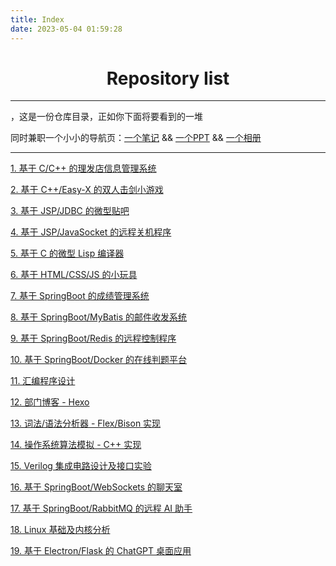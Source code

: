 ```yaml
---
title: Index
date: 2023-05-04 01:59:28
---
```


# <center>Repository Iist

---

<strong id="hello"></strong>，这是一份仓库目录，正如你下面将要看到的一堆

同时兼职一个小小的导航页：[一个笔记](https://northboat.netlify.app/) && [一个PPT](https://northslidev.netlify.app/) && [一个相册](https://northgallery.netlify.app/)

---

<a href="https://github.com/northBoat/Barber-Shop" target="_blank">1. 基于 C/C++ 的理发店信息管理系统</a>

<a href="https://github.com/northBoat/Fencing-Matchman" target="_blank">2. 基于 C++/Easy-X 的双人击剑小游戏</a>

<a href="https://github.com/northBoat/NEUQHelper" target="_blank">3. 基于 JSP/JDBC 的微型贴吧</a>

<a href="https://github.com/northBoat/Remote-Controller-1" target="_blank">4. 基于 JSP/JavaSocket 的远程关机程序</a>

<a href="https://github.com/northBoat/MyLisp" target="_blank">5. 基于 C 的微型 Lisp 编译器</a>

<a href="https://github.com/northBoat/FrontEnd-Toys" target="_blank">6. 基于 HTML/CSS/JS 的小玩具</a>

<a href="https://github.com/northBoat/Performance-Analysis-System" target="_blank">7. 基于 SpringBoot 的成绩管理系统</a>

<a href="https://github.com/northBoat/PostOffice" target="_blank">8. 基于 SpringBoot/MyBatis 的邮件收发系统</a>

<a href="https://github.com/northBoat/Remote-Controller-2" target="_blank">9. 基于 SpringBoot/Redis 的远程控制程序</a>

<a href="https://github.com/northBoat/Online-Judge-System" target="_blank">10. 基于 SpringBoot/Docker 的在线判题平台</a>

<a href="https://github.com/northboat/Assembly-Language-Design" target="_blank">11. 汇编程序设计</a>

<a href="https://github.com/northboat/EKeeper" target="_blank">12. 部门博客 - Hexo</a>

<a href="https://github.com/northBoat/Lexer" target="_blank">13. 词法/语法分析器 - Flex/Bison 实现</a>

<a href="https://github.com/northBoat/OS-Experiment" target="_blank">14. 操作系统算法模拟 - C++ 实现</a>

<a href="https://github.com/northBoat/IC-Experiment" target="_blank">15. Verilog 集成电路设计及接口实验</a>

<a href="https://github.com/northBoat/Bear-ChatRoom" target="_blank">16. 基于 SpringBoot/WebSockets 的聊天室</a>

<a href="https://github.com/northboat/Aides" target="_blank">17. 基于 SpringBoot/RabbitMQ 的远程 AI 助手</a>

<a href="https://github.com/northboat/Linux-Experiment" target="_blank">18. Linux 基础及内核分析</a>

<a href="https://github.com/northboat/ChatGPT-Electron" target="_blank">19. 基于 Electron/Flask 的 ChatGPT 桌面应用</a>

<script>
		let date = new Date();
		console.log(date.getHours())
　　	if(date.getHours()>=6&&date.getHours()<12){
	　　　　document.getElementById("hello").innerText = "上午好"
　　	}else if(date.getHours()>=12&&date.getHours()<18){
　　　　	document.getElementById("hello").innerText = "下午好"
		}else{
　　　　	document.getElementById("hello").innerText = "晚上好"
		}
</script>    
